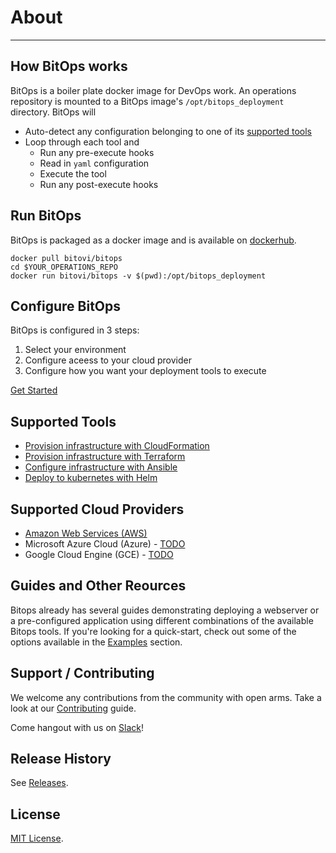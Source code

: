 # About

---------------------
## How BitOps works

BitOps is a boiler plate docker image for DevOps work. An operations repository is mounted to a BitOps image's `/opt/bitops_deployment` directory. BitOps will

* Auto-detect any configuration belonging to one of its [supported tools](#supported-tools)
* Loop through each tool and
    * Run any pre-execute hooks
    * Read in `yaml` configuration
    * Execute the tool
    * Run any post-execute hooks

## Run BitOps
BitOps is packaged as a docker image and is available on [dockerhub](https://hub.docker.com/r/bitovi/bitops).
```
docker pull bitovi/bitops
cd $YOUR_OPERATIONS_REPO
docker run bitovi/bitops -v $(pwd):/opt/bitops_deployment
```

## Configure BitOps

BitOps is configured in 3 steps:

1. Select your environment
2. Configure aceess to your cloud provider
3. Configure how you want your deployment tools to execute

[Get Started](configuration-base.md)

## Supported Tools
* [Provision infrastructure with CloudFormation](tool-configuration/configuration-cloudformation.md)
* [Provision infrastructure with Terraform](tool-configuration/configuration-terraform.md)
* [Configure infrastructure with Ansible](tool-configuration/configuration-ansible.md)
* [Deploy to kubernetes with Helm](tool-configuration/configuration-helm.md)

## Supported Cloud Providers

* [Amazon Web Services (AWS)](cloud-configuration/configuration-aws.md)
* Microsoft Azure Cloud (Azure) - [TODO](https://github.com/bitovi/bitops/issues/13)
* Google Cloud Engine (GCE) - [TODO](https://github.com/bitovi/bitops/issues/14)

## Guides and Other Reources

Bitops already has several guides demonstrating deploying a webserver or a pre-configured application using different combinations of the available Bitops tools. If you're looking for a quick-start, check out some of the options available in the [Examples](examples.md) section.

## Support / Contributing

We welcome any contributions from the community with open arms. Take a look at our [Contributing](contributing/contributing.md) guide.

Come hangout with us on [Slack](https://www.bitovi.com/community/slack)!

## Release History

See [Releases](https://github.com/bitovi/bitops/releases).

## License

[MIT License](license.md).